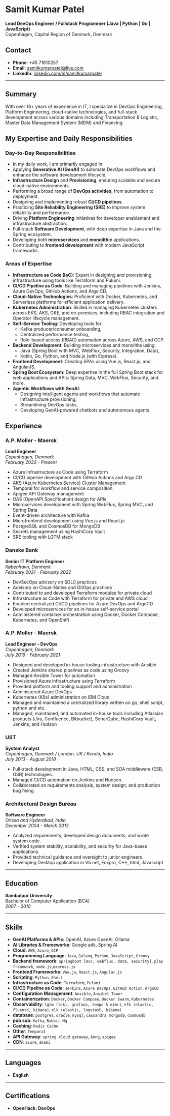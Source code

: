 <!--img align="right" width="200" height="220" src="https://avatars.githubusercontent.com/samitkumarpatel" style="display: block;" alt="Samit Kumar Patel"-->

# Samit Kumar Patel

**Lead DevOps Engineer / Fullstack Programmer (Java | Python | Go | JavaScript)**  
Copenhagen, Capital Region of Denmark, Denmark

## Contact
- **Phone**: +45 71610257  
- **Email**: [samitkumarpatel@live.com](mailto:samitkumarpatel@live.com)  
- **LinkedIn**: [linkedin.com/in/samitkumarpatel](https://www.linkedin.com/in/samitkumarpatel)

---

## Summary
With over 18+ years of experience in IT, I specialize in DevOps Engineering, Platform Engineering, cloud-native technologies, and full-stack development across various domains including Transportation & Logistic, Master Data Management System (MDM) and Financing.

## My Expertise and Daily Responsibilities

### Day-to-Day Responsibilities
- In my daily work, I am primarily engaged in:
- Applying **Generative AI (GenAI)** to automate DevOps workflows and enhance the software development lifecycle.
- **Infrastructure Design** and **Provisioning**, ensuring scalable and secure cloud-native environments.
- Performing a broad range of **DevOps activities**, from automation to deployment.
- Designing and implementing robust **CI/CD pipelines**.
- Practicing **Site Reliability Engineering (SRE)** to improve system reliability and performance.
- Driving **Platform Engineering** initiatives for developer enablement and infrastructure abstraction.
- Full-stack **Software Development**, with deep expertise in Java and the Spring ecosystem.
- Developing both **microservices** and **monolithic** applications.
- Contributing to **frontend development** with modern JavaScript frameworks.

### Areas of Expertise
- **Infrastructure as Code (IaC)**: Expert in designing and provisioning infrastructure using tools like Terraform and Pulumi.
- **CI/CD Pipeline as Code**: Building and managing pipelines with Jenkins, Azure DevOps, GitHub Actions, and Argo CD.
- **Cloud-Native Technologies**: Proficient with Docker, Kubernetes, and Serverless platforms for efficient application delivery.
- **Kubernetes Administration**: Skilled in managing Kubernetes clusters across EKS, AKS, GKE, and on-premises, including RBAC integration and Operator lifecycle management.
- **Self-Service Tooling**: Developing tools for:
    - Kafka producer/consumer onboarding,
    - Centralized performance testing,
    - Role-based access (RBAC) automation across Azure, AWS, and GCP.
- **Backend Development**: Building microservices and monoliths using:
    - Java (Spring Boot with MVC, WebFlux, Security, Integration, Data),
    - Kotlin, Go, Python, and Node.js (with Express).
- **Frontend Development**: Creating SPAs using Vue.js, React.js, and AngularJS.
- **Spring Boot Ecosystem**: Deep expertise in the full Spring Boot stack for web applications and APIs: Spring Data, MVC, WebFlux, Security, and more.
- **Agentic Workflows with GenAI**:
    - Designing intelligent agents and workflows that automate infrastructure provisioning,
    - Streamlining DevOps tasks,
    - Developing GenAI-powered chatbots and autonomous agents.

## Experience

### A.P. Moller - Maersk
**Lead Engineer**  
*Copenhagen, Denmark*  
_February 2022 - Present_  
- Azure Infrastructure as Code using Terraform
- CI/CD pipeline development with GitHub Actions and Argo CD
- AKS (Azure Kubernetes Service) Cluster Management
- Temporal for workflow and service composition
- Apigee API Gateway management
- OAS (OpenAPI Specification) design for APIs
- Microservices development with Spring WebFlux, Spring MVC, and Spring Data
- Event-driven architecture with Kafka
- Microfrontend development using Vue.js and React.js
- PostgreSQL and CosmosDB for MongoDB
- Secrets management using HashiCorp Vault
- SRE tooling with LGTM stack

### Danske Bank
**Senior IT Platform Engineer**  
*København, Denmark*  
_February 2021 - February 2022_  
- DevSecOps advisory on SDLC practices
- Advisory on Cloud-Native and GitOps practices
- Contributed to and developed Terraform modules for private cloud
- Infrastructure as Code with Terraform for private and AWS cloud
- Enabled centralized CI/CD pipelines for Azure DevOps and ArgoCD
- Developed microservices for an in-house self-service portal
- Administered container orchestration using Docker, Docker Compose, Kubernetes, and OpenShift


### A.P. Moller - Maersk
**Lead Engineer - DevOps**  
*Copenhagen, Denmark*  
_July 2019 - February 2021_  
- Designed and developed in-house tooling infrastructure with Ansible
- Created Jenkins shared pipelines as code using Groovy
- Managed Ansible Tower for automation
- Provisioned Azure infrastructure using Terraform
- Provided platform and tooling support and administration
- Administered Azure DevOps
- Kubernetes (K8s) administration on IBM Cloud
- Managed and maintained a centralized library written on go, shell script, python and etc.
- Managed, maintained, and automated in-house tools including Atlassian products (Jira, Confluence, Bitbucket), SonarQube, HashiCorp Vault, Jenkins, and Hudson

### UST
**System Analyst**  
*Copenhagen, Denmark / London, UK / Kerala, India*  
_July 2013 - August 2018_  
- Full-stack development in Java, HTML, CSS, and SOA middleware (ESB, OSB) technologies.
- Managed CI/CD automation on Jenkins and Hudson.
- Collaborated on requirements analysis, system design, and production bug fixing.

### Architectural Design Bureau
**Software Engineer**  
*Orissa and Hyderabad, India*  
_December 2004 - March 2013_  
- Analyzed requirements, developed design documents, and wrote system code.
- Verified system stability, scalability, and security for Java-based applications.
- Provided technical guidance and oversight to junior engineers.
- Developing Desktop application in Vb.net, Foxpro, C++, html, Javascript
---

## Education
**Sambalpur University**  
Bachelor of Computer Application (BCA)  
_2007 - 2010_

---

## Skills
- **GenAI Platforms & APIs**: OpenAI, Azure OpenAI, Ollama
- **AI Libraries & Frameworks**: Google adk, Spring AI
- **Cloud**: `AWS`, `Azure`, `GCP`
- **Programming Language**: `Java`, `Golang`, `Python`, `JavaScript`, `Groovy`
- **Backend framework**: `Springboot [mvc, webflux, data, security]`, `play framework`, `node.js`,`express.js`
- **Frontend Frameworks**: `Vue.js`, `React.js`, `Angular.js`
- **Scripting**: `Python`, `Shell`
- **Infrastructure as Code**: `Terraform`, `Pulumi`
- **CI/CD Pipeline as Code**: `Jenkins`, `Azure DevOps`, `GitHub Action`, `ArgoCD`
- **Configuration Management**: `Ansible`, `Ansibel Tower`
- **Containerization**: `Docker`, `Docker Compose`, `Docker Swarm`, `Kubernetes`
- **Observability**: `lgtm (loki, grafana, tempo & mimr)`, `efk (elastic, fluentd, kibana)`, `elk (elastic, logstash, kibana)`
- **database**: `postgres`, `oracle`, `mysql`, `cassandra`, `mongodb`, `cosmosdb`
- **pub sub**: `Kafka`, `Rabbit Mq`
- **Caching**: `Redis Cache`
- **Other**: `Temporal`
- **API Gateway**: `spring cloud gateway`, `kong`, `apigee`
- **CDN**: `azure`, `akami`

---

## Languages
- **English**

---

## Certifications
- **OpenHack: DevOps**
